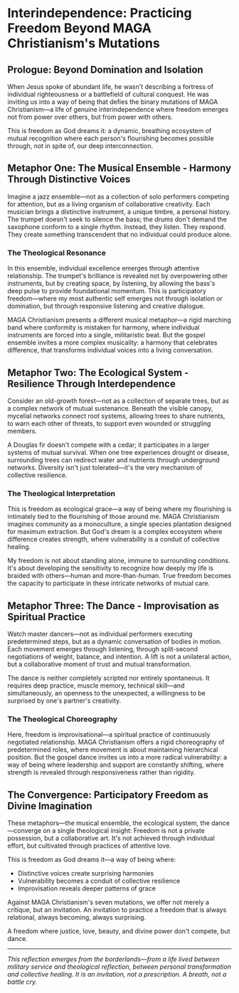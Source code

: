 # Interindependence: Practicing Freedom Beyond MAGA Christianism's Mutations

## Prologue: Beyond Domination and Isolation

When Jesus spoke of abundant life, he wasn't describing a fortress of individual righteousness or a battlefield of cultural conquest. He was inviting us into a way of being that defies the binary mutations of MAGA Christianism—a life of genuine interindependence where freedom emerges not from power over others, but from power with others.

This is freedom as God dreams it: a dynamic, breathing ecosystem of mutual recognition where each person's flourishing becomes possible through, not in spite of, our deep interconnection.

## Metaphor One: The Musical Ensemble - Harmony Through Distinctive Voices

Imagine a jazz ensemble—not as a collection of solo performers competing for attention, but as a living organism of collaborative creativity. Each musician brings a distinctive instrument, a unique timbre, a personal history. The trumpet doesn't seek to silence the bass; the drums don't demand the saxophone conform to a single rhythm. Instead, they listen. They respond. They create something transcendent that no individual could produce alone.

### The Theological Resonance

In this ensemble, individual excellence emerges through attentive relationship. The trumpet's brilliance is revealed not by overpowering other instruments, but by creating space, by listening, by allowing the bass's deep pulse to provide foundational momentum. This is participatory freedom—where my most authentic self emerges not through isolation or domination, but through responsive listening and creative dialogue.

MAGA Christianism presents a different musical metaphor—a rigid marching band where conformity is mistaken for harmony, where individual instruments are forced into a single, militaristic beat. But the gospel ensemble invites a more complex musicality: a harmony that celebrates difference, that transforms individual voices into a living conversation.

## Metaphor Two: The Ecological System - Resilience Through Interdependence

Consider an old-growth forest—not as a collection of separate trees, but as a complex network of mutual sustenance. Beneath the visible canopy, mycelial networks connect root systems, allowing trees to share nutrients, to warn each other of threats, to support even wounded or struggling members.

A Douglas fir doesn't compete with a cedar; it participates in a larger systems of mutual survival. When one tree experiences drought or disease, surrounding trees can redirect water and nutrients through underground networks. Diversity isn't just tolerated—it's the very mechanism of collective resilience.

### The Theological Interpretation

This is freedom as ecological grace—a way of being where my flourishing is intimately tied to the flourishing of those around me. MAGA Christianism imagines community as a monoculture, a single species plantation designed for maximum extraction. But God's dream is a complex ecosystem where difference creates strength, where vulnerability is a conduit of collective healing.

My freedom is not about standing alone, immune to surrounding conditions. It's about developing the sensitivity to recognize how deeply my life is braided with others—human and more-than-human. True freedom becomes the capacity to participate in these intricate networks of mutual care.

## Metaphor Three: The Dance - Improvisation as Spiritual Practice

Watch master dancers—not as individual performers executing predetermined steps, but as a dynamic conversation of bodies in motion. Each movement emerges through listening, through split-second negotiations of weight, balance, and intention. A lift is not a unilateral action, but a collaborative moment of trust and mutual transformation.

The dance is neither completely scripted nor entirely spontaneous. It requires deep practice, muscle memory, technical skill—and simultaneously, an openness to the unexpected, a willingness to be surprised by one's partner's creativity.

### The Theological Choreography

Here, freedom is improvisational—a spiritual practice of continuously negotiated relationship. MAGA Christianism offers a rigid choreography of predetermined roles, where movement is about maintaining hierarchical position. But the gospel dance invites us into a more radical vulnerability: a way of being where leadership and support are constantly shifting, where strength is revealed through responsiveness rather than rigidity.

## The Convergence: Participatory Freedom as Divine Imagination

These metaphors—the musical ensemble, the ecological system, the dance—converge on a single theological insight: Freedom is not a private possession, but a collaborative art. It's not achieved through individual effort, but cultivated through practices of attentive love.

This is freedom as God dreams it—a way of being where:
- Distinctive voices create surprising harmonies
- Vulnerability becomes a conduit of collective resilience
- Improvisation reveals deeper patterns of grace

Against MAGA Christianism's seven mutations, we offer not merely a critique, but an invitation. An invitation to practice a freedom that is always relational, always becoming, always surprising.

A freedom where justice, love, beauty, and divine power don't compete, but dance.

---

*This reflection emerges from the borderlands—from a life lived between military service and theological reflection, between personal transformation and collective healing. It is an invitation, not a prescription. A breath, not a battle cry.*